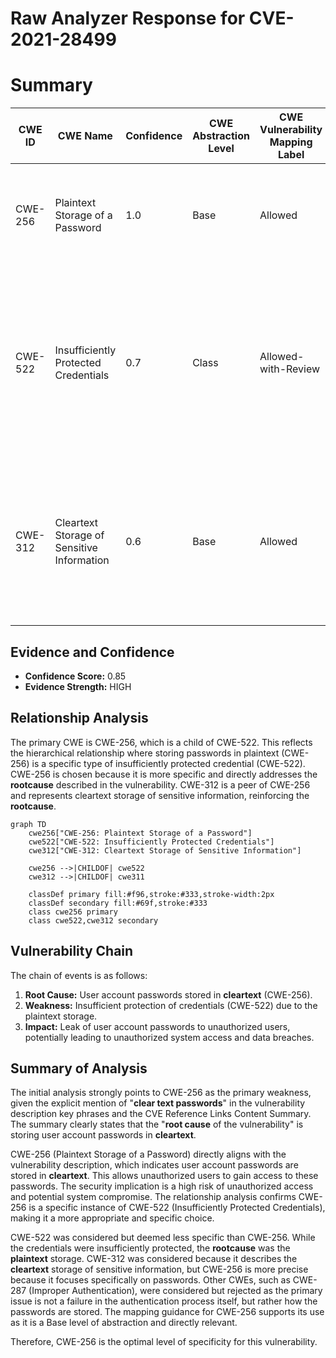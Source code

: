 # Raw Analyzer Response for CVE-2021-28499

# Summary
| CWE ID | CWE Name | Confidence | CWE Abstraction Level | CWE Vulnerability Mapping Label | CWE-Vulnerability Mapping Notes |
|---|---|---|---|---|---|
| CWE-256 | Plaintext Storage of a Password | 1.0 | Base | Allowed | Primary CWE.  The **rootcause** of the vulnerability is the storage of passwords in cleartext. |
| CWE-522 | Insufficiently Protected Credentials | 0.7 | Class | Allowed-with-Review | Secondary candidate. This CWE is a higher-level classification that encompasses various insecure methods of handling credentials, including plaintext storage. |
| CWE-312 | Cleartext Storage of Sensitive Information | 0.6 | Base | Allowed | Secondary candidate. This CWE describes the storage of sensitive information in cleartext, which is closely related to the primary issue. |

## Evidence and Confidence

*   **Confidence Score:** 0.85
*   **Evidence Strength:** HIGH

## Relationship Analysis
The primary CWE is CWE-256, which is a child of CWE-522. This reflects the hierarchical relationship where storing passwords in plaintext (CWE-256) is a specific type of insufficiently protected credential (CWE-522). CWE-256 is chosen because it is more specific and directly addresses the **rootcause** described in the vulnerability. CWE-312 is a peer of CWE-256 and represents cleartext storage of sensitive information, reinforcing the **rootcause**.

```mermaid
graph TD
    cwe256["CWE-256: Plaintext Storage of a Password"]
    cwe522["CWE-522: Insufficiently Protected Credentials"]
    cwe312["CWE-312: Cleartext Storage of Sensitive Information"]
    
    cwe256 -->|CHILDOF| cwe522
    cwe312 -->|CHILDOF| cwe311
    
    classDef primary fill:#f96,stroke:#333,stroke-width:2px
    classDef secondary fill:#69f,stroke:#333
    class cwe256 primary
    class cwe522,cwe312 secondary
```

## Vulnerability Chain
The chain of events is as follows:
1.  **Root Cause:** User account passwords stored in **cleartext** (CWE-256).
2.  **Weakness:** Insufficient protection of credentials (CWE-522) due to the plaintext storage.
3.  **Impact:** Leak of user account passwords to unauthorized users, potentially leading to unauthorized system access and data breaches.

## Summary of Analysis
The initial analysis strongly points to CWE-256 as the primary weakness, given the explicit mention of "**clear text passwords**" in the vulnerability description key phrases and the CVE Reference Links Content Summary. The summary clearly states that the "**root cause** of the vulnerability" is storing user account passwords in **cleartext**.

CWE-256 (Plaintext Storage of a Password) directly aligns with the vulnerability description, which indicates user account passwords are stored in **cleartext**. This allows unauthorized users to gain access to these passwords. The security implication is a high risk of unauthorized access and potential system compromise. The relationship analysis confirms CWE-256 is a specific instance of CWE-522 (Insufficiently Protected Credentials), making it a more appropriate and specific choice.

CWE-522 was considered but deemed less specific than CWE-256. While the credentials were insufficiently protected, the **rootcause** was the **plaintext** storage. CWE-312 was considered because it describes the **cleartext** storage of sensitive information, but CWE-256 is more precise because it focuses specifically on passwords. Other CWEs, such as CWE-287 (Improper Authentication), were considered but rejected as the primary issue is not a failure in the authentication process itself, but rather how the passwords are stored. The mapping guidance for CWE-256 supports its use as it is a Base level of abstraction and directly relevant.

Therefore, CWE-256 is the optimal level of specificity for this vulnerability.
